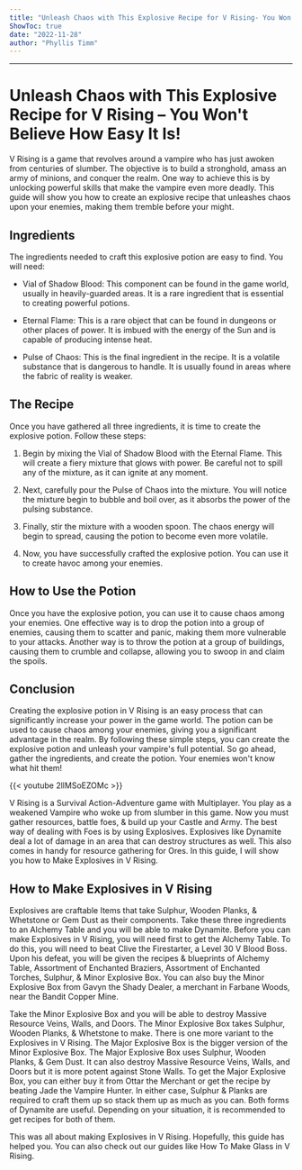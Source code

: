 ```yaml
---
title: "Unleash Chaos with This Explosive Recipe for V Rising- You Won't Believe How Easy It Is!"
ShowToc: true 
date: "2022-11-28"
author: "Phyllis Timm"
---
```

*****
# Unleash Chaos with This Explosive Recipe for V Rising – You Won't Believe How Easy It Is!

V Rising is a game that revolves around a vampire who has just awoken from centuries of slumber. The objective is to build a stronghold, amass an army of minions, and conquer the realm. One way to achieve this is by unlocking powerful skills that make the vampire even more deadly. This guide will show you how to create an explosive recipe that unleashes chaos upon your enemies, making them tremble before your might.

## Ingredients

The ingredients needed to craft this explosive potion are easy to find. You will need:

- Vial of Shadow Blood: This component can be found in the game world, usually in heavily-guarded areas. It is a rare ingredient that is essential to creating powerful potions.

- Eternal Flame: This is a rare object that can be found in dungeons or other places of power. It is imbued with the energy of the Sun and is capable of producing intense heat.

- Pulse of Chaos: This is the final ingredient in the recipe. It is a volatile substance that is dangerous to handle. It is usually found in areas where the fabric of reality is weaker.

## The Recipe

Once you have gathered all three ingredients, it is time to create the explosive potion. Follow these steps:

1. Begin by mixing the Vial of Shadow Blood with the Eternal Flame. This will create a fiery mixture that glows with power. Be careful not to spill any of the mixture, as it can ignite at any moment.

2. Next, carefully pour the Pulse of Chaos into the mixture. You will notice the mixture begin to bubble and boil over, as it absorbs the power of the pulsing substance.

3. Finally, stir the mixture with a wooden spoon. The chaos energy will begin to spread, causing the potion to become even more volatile.

4. Now, you have successfully crafted the explosive potion. You can use it to create havoc among your enemies.

## How to Use the Potion

Once you have the explosive potion, you can use it to cause chaos among your enemies. One effective way is to drop the potion into a group of enemies, causing them to scatter and panic, making them more vulnerable to your attacks. Another way is to throw the potion at a group of buildings, causing them to crumble and collapse, allowing you to swoop in and claim the spoils.

## Conclusion

Creating the explosive potion in V Rising is an easy process that can significantly increase your power in the game world. The potion can be used to cause chaos among your enemies, giving you a significant advantage in the realm. By following these simple steps, you can create the explosive potion and unleash your vampire's full potential. So go ahead, gather the ingredients, and create the potion. Your enemies won't know what hit them!

{{< youtube 2llMSoEZOMc >}} 



V Rising is a Survival Action-Adventure game with Multiplayer. You play as a weakened Vampire who woke up from slumber in this game. Now you must gather resources, battle foes, & build up your Castle and Army. The best way of dealing with Foes is by using Explosives. Explosives like Dynamite deal a lot of damage in an area that can destroy structures as well. This also comes in handy for resource gathering for Ores. In this guide, I will show you how to Make Explosives in V Rising.
 
## How to Make Explosives in V Rising
 

 
Explosives are craftable Items that take Sulphur, Wooden Planks, & Whetstone or Gem Dust as their components. Take these three ingredients to an Alchemy Table and you will be able to make Dynamite. Before you can make Explosives in V Rising, you will need first to get the Alchemy Table. To do this, you will need to beat Clive the Firestarter, a Level 30 V Blood Boss. Upon his defeat, you will be given the recipes & blueprints of Alchemy Table, Assortment of Enchanted Braziers, Assortment of Enchanted Torches, Sulphur, & Minor Explosive Box. You can also buy the Minor Explosive Box from Gavyn the Shady Dealer, a merchant in Farbane Woods, near the Bandit Copper Mine.
 
Take the Minor Explosive Box and you will be able to destroy Massive Resource Veins, Walls, and Doors. The Minor Explosive Box takes Sulphur, Wooden Planks, & Whetstone to make. There is one more variant to the Explosives in V Rising. The Major Explosive Box is the bigger version of the Minor Explosive Box. The Major Explosive Box uses Sulphur, Wooden Planks, & Gem Dust. It can also destroy Massive Resource Veins, Walls, and Doors but it is more potent against Stone Walls. To get the Major Explosive Box, you can either buy it from Ottar the Merchant or get the recipe by beating Jade the Vampire Hunter. In either case, Sulphur & Planks are required to craft them up so stack them up as much as you can. Both forms of Dynamite are useful. Depending on your situation, it is recommended to get recipes for both of them.
 
This was all about making Explosives in V Rising. Hopefully, this guide has helped you. You can also check out our guides like How To Make Glass in V Rising.




